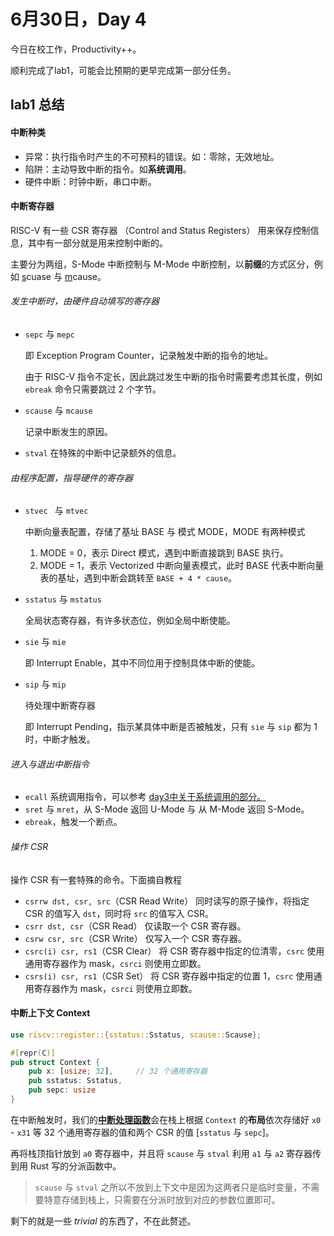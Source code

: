 # 6月30日，Day 4

今日在校工作，Productivity++。

顺利完成了lab1，可能会比预期的更早完成第一部分任务。

## lab1 总结

#### 中断种类

- 异常：执行指令时产生的不可预料的错误。如：零除，无效地址。
- 陷阱：主动导致中断的指令。如**系统调用**。
- 硬件中断：时钟中断，串口中断。

#### 中断寄存器

RISC-V 有一些 CSR 寄存器 （Control and Status Registers） 用来保存控制信息，其中有一部分就是用来控制中断的。

主要分为两组，S-Mode 中断控制与 M-Mode 中断控制，以**前缀**的方式区分，例如 <u>s</u>cuase 与 <u>m</u>cause。

###### 发生中断时，由硬件自动填写的寄存器

- `sepc` 与 `mepc`

  即 Exception Program Counter，记录触发中断的指令的地址。

  由于 RISC-V 指令不定长，因此跳过发生中断的指令时需要考虑其长度，例如 `ebreak` 命令只需要跳过 2 个字节。

- `scause` 与 `mcause`

  记录中断发生的原因。

- `stval` 在特殊的中断中记录额外的信息。

###### 由程序配置，指导硬件的寄存器

- `stvec ` 与 `mtvec`

  中断向量表配置，存储了基址 BASE 与 模式 MODE，MODE 有两种模式

  1. MODE = 0，表示 Direct 模式，遇到中断直接跳到 BASE 执行。
  2. MODE = 1，表示 Vectorized 中断向量表模式，此时 BASE 代表中断向量表的基址，遇到中断会跳转至 `BASE + 4 * cause`。

- `sstatus` 与 `mstatus`

  全局状态寄存器，有许多状态位，例如全局中断使能。

- `sie` 与 `mie`

  即 Interrupt Enable，其中不同位用于控制具体中断的使能。

- `sip` 与 `mip`

  待处理中断寄存器

  即 Interrupt Pending，指示某具体中断是否被触发，只有 `sie` 与 `sip` 都为 1 时，中断才触发。

###### 进入与退出中断指令

- `ecall` 系统调用指令，可以参考 [day3中关于系统调用的部分。](https://github.com/JohnWestonNull/rCore_SoC_Dairy/blob/master/entry/day3.md#opensbi-%E6%8F%90%E4%BE%9B%E7%9A%84%E7%B3%BB%E7%BB%9F%E8%B0%83%E7%94%A8) 
- `sret` 与 `mret`，从 S-Mode 返回 U-Mode 与 从 M-Mode 返回 S-Mode。
- `ebreak`，触发一个断点。

###### 操作 CSR

操作 CSR 有一套特殊的命令。下面摘自教程

- `csrrw dst, csr, src`（CSR Read Write）
  同时读写的原子操作，将指定 CSR 的值写入 `dst`，同时将 `src` 的值写入 CSR。
- `csrr dst, csr`（CSR Read）
  仅读取一个 CSR 寄存器。
- `csrw csr, src`（CSR Write）
  仅写入一个 CSR 寄存器。
- `csrc(i) csr, rs1`（CSR Clear）
  将 CSR 寄存器中指定的位清零，`csrc` 使用通用寄存器作为 mask，`csrci` 则使用立即数。
- `csrs(i) csr, rs1`（CSR Set）
  将 CSR 寄存器中指定的位置 1，`csrc` 使用通用寄存器作为 mask，`csrci` 则使用立即数。

#### 中断上下文 Context

```Rust
use riscv::register::{sstatus::Sstatus, scause::Scause};

#[repr(C)]
pub struct Context {
    pub x: [usize; 32],     // 32 个通用寄存器
    pub sstatus: Sstatus,
    pub sepc: usize
}
```

在中断触发时，我们的[**中断处理函数**](https://github.com/JohnWestonNull/rCore_SoC_Dairy/blob/master/lab/os/src/asm/interrupt.asm)会在栈上根据 `Context` 的**布局**依次存储好 `x0` - `x31` 等 32 个通用寄存器的值和两个 CSR 的值 [`sstatus` 与 `sepc`]。

再将栈顶指针放到 `a0` 寄存器中，并且将 `scause` 与 `stval` 利用 `a1` 与 `a2` 寄存器传到用 Rust 写的分派函数中。

> `scause` 与 `stval` 之所以不放到上下文中是因为这两者只是临时变量，不需要特意存储到栈上，只需要在分派时放到对应的参数位置即可。

剩下的就是一些 *trivial* 的东西了，不在此赘述。
